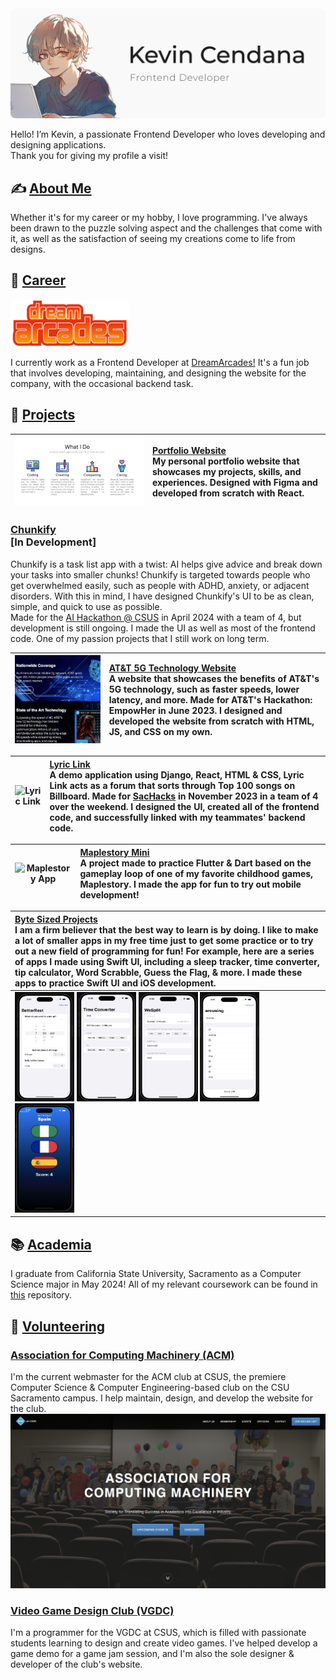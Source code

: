 
<!-- Header Image -->
<img src="kevin-cendana-header.png" alt="Header">

<!-- Introduction Text -->
<p>Hello! I’m Kevin, a passionate Frontend Developer who loves developing and designing applications. 
<br>
Thank you for giving my profile a visit! </p>

<!-- Section: About Me -->
<h2>✍️ <u>About Me</u></h2>
<p>Whether it's for my career or my hobby, I love programming. I've always been drawn to the puzzle solving aspect and the challenges that come with it, as well as the satisfaction of seeing my creations come to life from designs.</p>

<!-- Section: Career -->
<h2>💼 <u>Career</u></h2>
<img src="./dreamarcades-logo.png" href="https://www.dreamarcades.com/" width="190px" height="75px" alt="DreamArcades Logo">
<p>I currently work as a Frontend Developer at <a href="https://www.dreamarcades.com/">DreamArcades!</a> It's a fun job that involves developing, maintaining, and designing the website for the company, with the occasional backend task.</p>

<!-- Section: Projects -->
<h2>🚀 <u>Projects</u></h2>

<!-- Project: Portfolio Website -->
| ![Portfolio Website](./project-portfolio-website.png) | **[Portfolio Website](https://kevinpcendana.com/)**<br>My personal portfolio website that showcases my projects, skills, and experiences. Designed with Figma and developed from scratch with React. |
|:--:|:--|

<!-- Project: Chunkify -->
<h3><a href="https://github.com/Kevin-Cendana/Chunkify">Chunkify</a> <br>[In Development]</h3>
<p>Chunkify is a task list app with a twist: AI helps give advice and break down your tasks into smaller chunks! Chunkify is targeted towards people who get overwhelmed easily, such as people with ADHD, anxiety, or adjacent disorders. With this in mind, I have designed Chunkify's UI to be as clean, simple, and quick to use as possible.
<br>
Made for the <a href="https://lu.ma/o2sau79c">AI Hackathon @ CSUS</a> in April 2024 with a team of 4, but development is still ongoing. I made the UI as well as most of the frontend code. One of my passion projects that I still work on long term.</p>
<!-- <img src="./"> -->

<!-- Project: AT&T 5G Technology Website -->
| ![AT&T 5G Website](./att-website.png) | **[AT&T 5G Technology Website](https://github.com/Kevin-Cendana/Hackathon-ATT-EmpowHer)**<br>A website that showcases the benefits of AT&T's 5G technology, such as faster speeds, lower latency, and more. Made for AT&T's Hackathon: EmpowHer in June 2023. I designed and developed the website from scratch with HTML, JS, and CSS on my own. |
|:--:|:--|

<!-- Project: Lyric Link -->
| ![Lyric Link](https://camo.githubusercontent.com/978852e443842149bc957e170a92c1bc2f991aeea168c446d0d9f1fa949927e3/68747470733a2f2f692e696d6775722e636f6d2f554e4d577a30692e676966) | **[Lyric Link](https://github.com/Kevin-Cendana/Hackathon-SacHacks-2023)**<br>A demo application using Django, React, HTML & CSS, Lyric Link acts as a forum that sorts through Top 100 songs on Billboard. Made for [SacHacks](https://sachacks-v.devpost.com/) in November 2023 in a team of 4 over the weekend. I designed the UI, created all of the frontend code, and successfully linked with my teammates' backend code. |
|:--:|:--|

<!-- Project: Maplestory Mini -->
| ![Maplestory App](./maplestory-app.gif) | **[Maplestory Mini](https://github.com/Kevin-Cendana/Byte-Sized-Projects/tree/main/Maplestory%20App)**<br>A project made to practice Flutter & Dart based on the gameplay loop of one of my favorite childhood games, Maplestory. I made the app for fun to try out mobile development! |
|:--:|:--|


<!-- Project: Byte Sized Projects -->
| **[Byte Sized Projects](https://github.com/Kevin-Cendana/Byte-Sized-Projects)**<br>I am a firm believer that the best way to learn is by doing. I like to make a lot of smaller apps in my free time just to get some practice or to try out a new field of programming for fun! For example, here are a series of apps I made using Swift UI, including a sleep tracker, time converter, tip calculator, Word Scrabble, Guess the Flag, & more. I made these apps to practice Swift UI and iOS development. 
|:--|
| <img src="./better_rest.png" alt="Better Rest" width="95" height="175"> <img src="./time_converter.png" alt="Time Converter" width="95" height="175"> <img src="./we_split.png" alt="We Split" width="95" height="175"> <img src="./word_scrabble.png" alt="Word Scrabble" width="95" height="175"> <img src="./guess_the_flag.png" alt="Guess The Flag" width="95" height="175"> |


<!-- Section: Academia --> 
<h2>📚 <u>Academia</u></h2>
<p>I graduate from California State University, Sacramento as a Computer Science major in May 2024! All of my relevant coursework can be found in <a href="https://github.com/Kevin-Cendana/Computer-Science-Coursework">this</a> repository.</p>

<!-- Section: Volunteering --> 
<h2>🤝 <u>Volunteering</u></h2>

<!-- Volunteer: ACM -->
<h3><a href="https://csus.acm.org/">Association for Computing Machinery (ACM)</a></h3>
I'm the current webmaster for the ACM club at CSUS, the premiere Computer Science & Computer Engineering-based club on the CSU Sacramento campus. I help maintain, design, and develop the website for the club.
<img src="./acm-website.png">

<!-- Volunteer: VGDC -->
<h3><a href="https://github.com/Kevin-Cendana/Video-Game-Design-Club-CSUS">Video Game Design Club (VGDC)</a></h3>
I'm a programmer for the VGDC at CSUS, which is filled with passionate students learning to design and create video games. I've helped develop a game demo for a game jam session, and I'm also the sole designer & developer of the club's website.